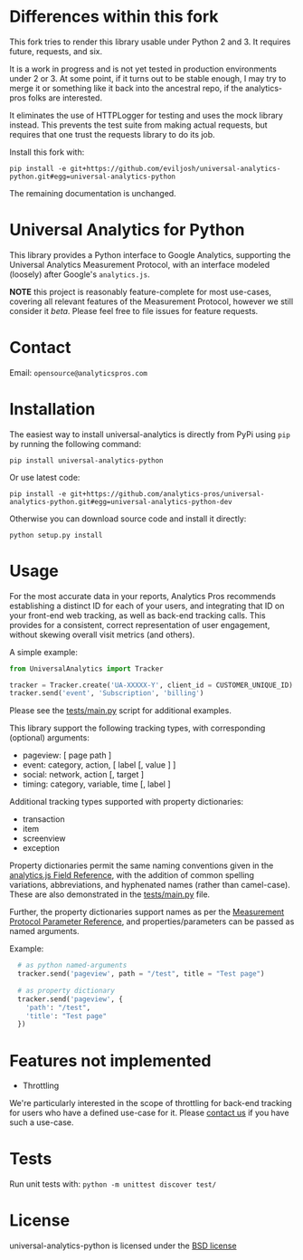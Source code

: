 # Differences within this fork

This fork tries to render this library usable under Python 2 and 3.  It requires future, requests, and six.

It is a work in progress and is not yet tested in production environments under 2 or 3. At some point, if it turns out to be stable enough, I may try to merge it or something like it back into the ancestral repo, if the analytics-pros folks are interested.

It eliminates the use of HTTPLogger for testing and uses the mock library instead.  This prevents the test suite from making actual requests, but requires that one trust the requests library to do its job.

Install this fork with:

    pip install -e git+https://github.com/eviljosh/universal-analytics-python.git#egg=universal-analytics-python

The remaining documentation is unchanged.


# Universal Analytics for Python

This library provides a Python interface to Google Analytics, supporting the Universal Analytics Measurement Protocol, with an interface modeled (loosely) after Google's `analytics.js`.

**NOTE** this project is reasonably feature-complete for most use-cases, covering all relevant features of the Measurement Protocol, however we still consider it _beta_. Please feel free to file issues for feature requests.

# Contact
Email: `opensource@analyticspros.com`

# Installation

The easiest way to install universal-analytics is directly from PyPi using `pip` by running the following command:

    pip install universal-analytics-python

Or use latest code:

    pip install -e git+https://github.com/analytics-pros/universal-analytics-python.git#egg=universal-analytics-python-dev

Otherwise you can download source code and install it directly:

    python setup.py install

# Usage

For the most accurate data in your reports, Analytics Pros recommends establishing a distinct ID for each of your users, and integrating that ID on your front-end web tracking, as well as back-end tracking calls. This provides for a consistent, correct representation of user engagement, without skewing overall visit metrics (and others).

A simple example:

```python
from UniversalAnalytics import Tracker

tracker = Tracker.create('UA-XXXXX-Y', client_id = CUSTOMER_UNIQUE_ID)
tracker.send('event', 'Subscription', 'billing')
```

Please see the [tests/main.py](./tests/main.py) script for additional examples.

This library support the following tracking types, with corresponding (optional) arguments:

* pageview: [ page path ]
* event: category, action, [ label [, value ] ] 
* social: network, action [, target ] 
* timing: category, variable, time [, label ]

Additional tracking types supported with property dictionaries:

* transaction
* item
* screenview 
* exception

Property dictionaries permit the same naming conventions given in the [analytics.js Field Reference](https://developers.google.com/analytics/devguides/collection/analyticsjs/field-reference), with the addition of common spelling variations, abbreviations, and hyphenated names (rather than camel-case).  These are also demonstrated in the [tests/main.py](./tests/main.py) file.

Further, the property dictionaries support names as per the [Measurement Protocol Parameter Reference](https://developers.google.com/analytics/devguides/collection/protocol/v1/parameters), and properties/parameters can be passed as named arguments.

Example:

```python
  # as python named-arguments
  tracker.send('pageview', path = "/test", title = "Test page") 
  
  # as property dictionary 
  tracker.send('pageview', {
    'path': "/test",
    'title': "Test page"
  })
```

# Features not implemented

* Throttling

We're particularly interested in the scope of throttling for back-end tracking for users who have a defined use-case for it. Please [contact us](mailto:opensource@analyticspros.com) if you have such a use-case.


# Tests

Run unit tests with: `python -m unittest discover test/`

# License

universal-analytics-python is licensed under the [BSD license](./LICENSE)
